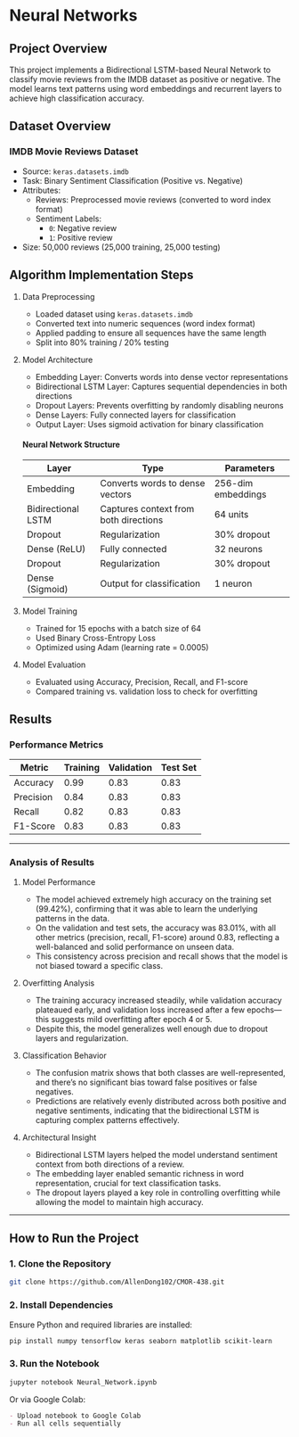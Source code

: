# Neural Networks

## Project Overview
This project implements a Bidirectional LSTM-based Neural Network to classify movie reviews from the IMDB dataset as positive or negative. The model learns text patterns using word embeddings and recurrent layers to achieve high classification accuracy.

## Dataset Overview
### IMDB Movie Reviews Dataset
- Source: `keras.datasets.imdb`
- Task: Binary Sentiment Classification (Positive vs. Negative)
- Attributes:
  - Reviews: Preprocessed movie reviews (converted to word index format)
  - Sentiment Labels:
    - `0`: Negative review
    - `1`: Positive review
- Size: 50,000 reviews (25,000 training, 25,000 testing)

## Algorithm Implementation Steps
1. Data Preprocessing
   - Loaded dataset using `keras.datasets.imdb`
   - Converted text into numeric sequences (word index format)
   - Applied padding to ensure all sequences have the same length
   - Split into 80% training / 20% testing

2. Model Architecture
   - Embedding Layer: Converts words into dense vector representations
   - Bidirectional LSTM Layer: Captures sequential dependencies in both directions
   - Dropout Layers: Prevents overfitting by randomly disabling neurons
   - Dense Layers: Fully connected layers for classification
   - Output Layer: Uses sigmoid activation for binary classification

   #### Neural Network Structure
   | Layer | Type | Parameters |
   |--------|------------|------------|
   | Embedding | Converts words to dense vectors | 256-dim embeddings |
   | Bidirectional LSTM | Captures context from both directions | 64 units |
   | Dropout | Regularization | 30% dropout |
   | Dense (ReLU) | Fully connected | 32 neurons |
   | Dropout | Regularization | 30% dropout |
   | Dense (Sigmoid) | Output for classification | 1 neuron |

3. Model Training
   - Trained for 15 epochs with a batch size of 64
   - Used Binary Cross-Entropy Loss
   - Optimized using Adam (learning rate = 0.0005)

4. Model Evaluation
   - Evaluated using Accuracy, Precision, Recall, and F1-score
   - Compared training vs. validation loss to check for overfitting

## Results
### Performance Metrics
| Metric | Training | Validation | Test Set |
|--------|----------|------------|----------|
| Accuracy | 0.99 | 0.83 | 0.83 |
| Precision | 0.84 | 0.83 | 0.83 |
| Recall | 0.82 | 0.83 | 0.83 |
| F1-Score | 0.83 | 0.83 | 0.83 |

---

### Analysis of Results

1. Model Performance
   - The model achieved extremely high accuracy on the training set (99.42%), confirming that it was able to learn the underlying patterns in the data.
   - On the validation and test sets, the accuracy was 83.01%, with all other metrics (precision, recall, F1-score) around 0.83, reflecting a well-balanced and solid performance on unseen data.
   - This consistency across precision and recall shows that the model is not biased toward a specific class.

2. Overfitting Analysis
   - The training accuracy increased steadily, while validation accuracy plateaued early, and validation loss increased after a few epochs—this suggests mild overfitting after epoch 4 or 5.
   - Despite this, the model generalizes well enough due to dropout layers and regularization.

3. Classification Behavior
   - The confusion matrix shows that both classes are well-represented, and there’s no significant bias toward false positives or false negatives.
   - Predictions are relatively evenly distributed across both positive and negative sentiments, indicating that the bidirectional LSTM is capturing complex patterns effectively.

4. Architectural Insight
   - Bidirectional LSTM layers helped the model understand sentiment context from both directions of a review.
   - The embedding layer enabled semantic richness in word representation, crucial for text classification tasks.
   - The dropout layers played a key role in controlling overfitting while allowing the model to maintain high accuracy.

---

## How to Run the Project
### 1. Clone the Repository
```bash
git clone https://github.com/AllenDong102/CMOR-438.git
```

### 2. Install Dependencies
Ensure Python and required libraries are installed:
```bash
pip install numpy tensorflow keras seaborn matplotlib scikit-learn
```

### 3. Run the Notebook
```bash
jupyter notebook Neural_Network.ipynb
```

Or via Google Colab:
```markdown
- Upload notebook to Google Colab
- Run all cells sequentially
```
